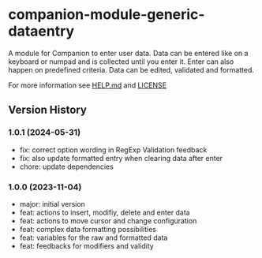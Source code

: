 # companion-module-generic-dataentry

A module for Companion to enter user data.
Data can be entered like on a keyboard or numpad and is collected until you enter it.
Enter can also happen on predefined criteria.
Data can be edited, validated and formatted.

For more information see [HELP.md](./companion/HELP.md) and [LICENSE](./LICENSE)

## Version History

### 1.0.1 (2024-05-31)
- fix: correct option wording in RegExp Validation feedback
- fix: also update formatted entry when clearing data after enter
- chore: update dependencies

### 1.0.0 (2023-11-04)
- major: initial version
- feat: actions to insert, modifiy, delete and enter data
- feat: actions to move cursor and change configuration
- feat: complex data formatting possibilities
- feat: variables for the raw and formatted data
- feat: feedbacks for modifiers and validity
